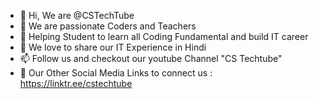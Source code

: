 - 👋 Hi, We are @CSTechTube
- 👀 We are passionate Coders and Teachers 
- 🌱 Helping Student to learn all Coding Fundamental and build IT career
- 💞️ We love to share our IT Experience in Hindi
- 📫 Follow us and checkout our youtube Channel "CS Techtube"
- 📢 Our Other Social Media Links to connect us : https://linktr.ee/cstechtube

<!---
CSTechTube is a ✨ special ✨ repository because its `README.md` (this file) appears on your GitHub profile.
You can click the Preview link to take a look at your changes.
--->
